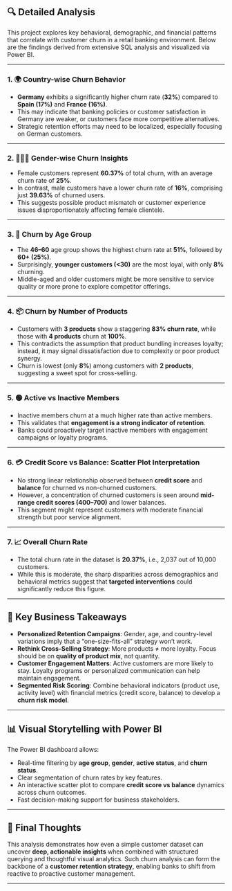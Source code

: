 ## 🔍 Detailed Analysis

This project explores key behavioral, demographic, and financial patterns that correlate with customer churn in a retail banking environment. Below are the findings derived from extensive SQL analysis and visualized via Power BI.

---

### 1. 🌍 Country-wise Churn Behavior

- **Germany** exhibits a significantly higher churn rate (**32%**) compared to **Spain (17%)** and **France (16%)**.
- This may indicate that banking policies or customer satisfaction in Germany are weaker, or customers face more competitive alternatives.
- Strategic retention efforts may need to be localized, especially focusing on German customers.

---

### 2. 🧑‍🤝‍🧑 Gender-wise Churn Insights

- Female customers represent **60.37%** of total churn, with an average churn rate of **25%**.
- In contrast, male customers have a lower churn rate of **16%**, comprising just **39.63%** of churned users.
- This suggests possible product mismatch or customer experience issues disproportionately affecting female clientele.

---

### 3. 🧓 Churn by Age Group

- The **46–60** age group shows the highest churn rate at **51%**, followed by **60+ (25%)**.
- Surprisingly, **younger customers (<30)** are the most loyal, with only **8%** churning.
- Middle-aged and older customers might be more sensitive to service quality or more prone to explore competitor offerings.

---

### 4. 📦 Churn by Number of Products

- Customers with **3 products** show a staggering **83% churn rate**, while those with **4 products** churn at **100%**.
- This contradicts the assumption that product bundling increases loyalty; instead, it may signal dissatisfaction due to complexity or poor product synergy.
- Churn is lowest (only **8%**) among customers with **2 products**, suggesting a sweet spot for cross-selling.

---

### 5. 🟢 Active vs Inactive Members

- Inactive members churn at a much higher rate than active members.
- This validates that **engagement is a strong indicator of retention**.
- Banks could proactively target inactive members with engagement campaigns or loyalty programs.

---

### 6. 💳 Credit Score vs Balance: Scatter Plot Interpretation

- No strong linear relationship observed between **credit score** and **balance** for churned vs non-churned customers.
- However, a concentration of churned customers is seen around **mid-range credit scores (400–700)** and lower balances.
- This segment might represent customers with moderate financial strength but poor service alignment.

---

### 7. 📈 Overall Churn Rate

- The total churn rate in the dataset is **20.37%**, i.e., 2,037 out of 10,000 customers.
- While this is moderate, the sharp disparities across demographics and behavioral metrics suggest that **targeted interventions** could significantly reduce this figure.

---

## 🎯 Key Business Takeaways

- **Personalized Retention Campaigns**: Gender, age, and country-level variations imply that a “one-size-fits-all” strategy won’t work.
- **Rethink Cross-Selling Strategy**: More products ≠ more loyalty. Focus should be on **quality of product mix**, not quantity.
- **Customer Engagement Matters**: Active customers are more likely to stay. Loyalty programs or personalized communication can help maintain engagement.
- **Segmented Risk Scoring**: Combine behavioral indicators (product use, activity level) with financial metrics (credit score, balance) to develop a **churn risk model**.

---

## 📊 Visual Storytelling with Power BI

The Power BI dashboard allows:
- Real-time filtering by **age group**, **gender**, **active status**, and **churn status**.
- Clear segmentation of churn rates by key features.
- An interactive scatter plot to compare **credit score vs balance** dynamics across churn outcomes.
- Fast decision-making support for business stakeholders.

---

## 📌 Final Thoughts

This analysis demonstrates how even a simple customer dataset can uncover **deep, actionable insights** when combined with structured querying and thoughtful visual analytics. Such churn analysis can form the backbone of a **customer retention strategy**, enabling banks to shift from reactive to proactive customer management.

---

